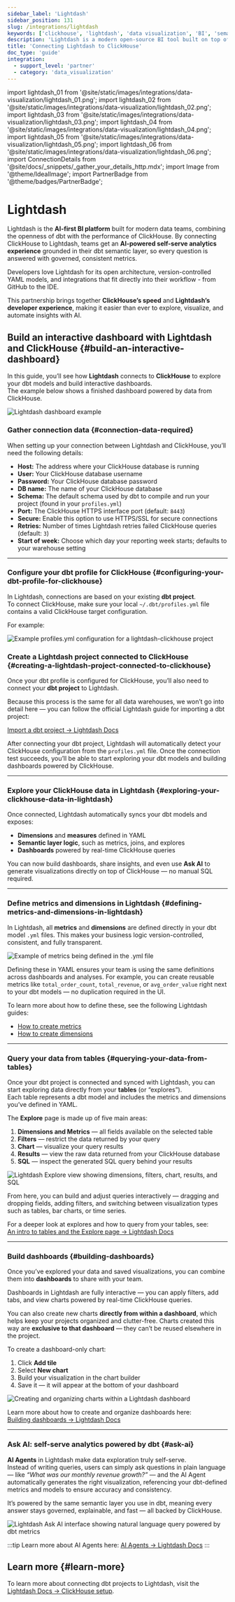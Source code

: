 ```yaml
---
sidebar_label: 'Lightdash'
sidebar_position: 131
slug: /integrations/lightdash
keywords: ['clickhouse', 'lightdash', 'data visualization', 'BI', 'semantic layer', 'dbt', 'self-serve analytics', 'connect']
description: 'Lightdash is a modern open-source BI tool built on top of dbt, enabling teams to explore and visualize data from ClickHouse through a semantic layer. Learn how to connect Lightdash to ClickHouse for fast, governed analytics powered by dbt.'
title: 'Connecting Lightdash to ClickHouse'
doc_type: 'guide'
integration:
  - support_level: 'partner'
  - category: 'data_visualization'
---
```


import lightdash_01 from '@site/static/images/integrations/data-visualization/lightdash_01.png';
import lightdash_02 from '@site/static/images/integrations/data-visualization/lightdash_02.png';
import lightdash_03 from '@site/static/images/integrations/data-visualization/lightdash_03.png';
import lightdash_04 from '@site/static/images/integrations/data-visualization/lightdash_04.png';
import lightdash_05 from '@site/static/images/integrations/data-visualization/lightdash_05.png';
import lightdash_06 from '@site/static/images/integrations/data-visualization/lightdash_06.png';
import ConnectionDetails from '@site/docs/_snippets/_gather_your_details_http.mdx';
import Image from '@theme/IdealImage';
import PartnerBadge from '@theme/badges/PartnerBadge';

# Lightdash

<PartnerBadge/>

Lightdash is the **AI-first BI platform** built for modern data teams, combining the openness of dbt with the performance of ClickHouse. By connecting ClickHouse to Lightdash, teams get an **AI-powered self-serve analytics experience** grounded in their dbt semantic layer, so every question is answered with governed, consistent metrics.

Developers love Lightdash for its open architecture, version-controlled YAML models, and integrations that fit directly into their workflow - from GitHub to the IDE.

This partnership brings together **ClickHouse’s speed** and **Lightdash’s developer experience**, making it easier than ever to explore, visualize, and automate insights with AI.

## Build an interactive dashboard with Lightdash and ClickHouse {#build-an-interactive-dashboard}

In this guide, you’ll see how **Lightdash** connects to **ClickHouse** to explore your dbt models and build interactive dashboards.  
The example below shows a finished dashboard powered by data from ClickHouse.

<Image size="md" img={lightdash_02} alt="Lightdash dashboard example" border />

<VerticalStepper headerLevel="h3">

### Gather connection data {#connection-data-required}

When setting up your connection between Lightdash and ClickHouse, you’ll need the following details:

- **Host:** The address where your ClickHouse database is running  
- **User:** Your ClickHouse database username  
- **Password:** Your ClickHouse database password  
- **DB name:** The name of your ClickHouse database  
- **Schema:** The default schema used by dbt to compile and run your project (found in your `profiles.yml`)  
- **Port:** The ClickHouse HTTPS interface port (default: `8443`)  
- **Secure:** Enable this option to use HTTPS/SSL for secure connections  
- **Retries:** Number of times Lightdash retries failed ClickHouse queries (default: `3`)  
- **Start of week:** Choose which day your reporting week starts; defaults to your warehouse setting

<ConnectionDetails />

---

### Configure your dbt profile for ClickHouse {#configuring-your-dbt-profile-for-clickhouse}

In Lightdash, connections are based on your existing **dbt project**.  
To connect ClickHouse, make sure your local `~/.dbt/profiles.yml` file contains a valid ClickHouse target configuration.

For example:

<Image size="md" img={lightdash_01} alt="Example profiles.yml configuration for a lightdash-clickhouse project" border />
<br/>

### Create a Lightdash project connected to ClickHouse {#creating-a-lightdash-project-connected-to-clickhouse}

Once your dbt profile is configured for ClickHouse, you’ll also need to connect your **dbt project** to Lightdash.

Because this process is the same for all data warehouses, we won’t go into detail here — you can follow the official Lightdash guide for importing a dbt project:

[Import a dbt project → Lightdash Docs](https://docs.lightdash.com/get-started/setup-lightdash/connect-project#2-import-a-dbt-project?utm_source=clickhouse&utm_medium=partner&utm_campaign=integration_docs)

After connecting your dbt project, Lightdash will automatically detect your ClickHouse configuration from the `profiles.yml` file. Once the connection test succeeds, you’ll be able to start exploring your dbt models and building dashboards powered by ClickHouse.

---

### Explore your ClickHouse data in Lightdash {#exploring-your-clickhouse-data-in-lightdash}

Once connected, Lightdash automatically syncs your dbt models and exposes:

- **Dimensions** and **measures** defined in YAML  
- **Semantic layer logic**, such as metrics, joins, and explores  
- **Dashboards** powered by real-time ClickHouse queries  

You can now build dashboards, share insights, and even use **Ask AI** to generate visualizations directly on top of ClickHouse — no manual SQL required.

---

### Define metrics and dimensions in Lightdash {#defining-metrics-and-dimensions-in-lightdash}

In Lightdash, all **metrics** and **dimensions** are defined directly in your dbt model `.yml` files. This makes your business logic version-controlled, consistent, and fully transparent.

<Image size="md" img={lightdash_03} alt="Example of metrics being defined in the .yml file" border />
<br/>

Defining these in YAML ensures your team is using the same definitions across dashboards and analyses. For example, you can create reusable metrics like `total_order_count`, `total_revenue`, or `avg_order_value` right next to your dbt models — no duplication required in the UI.

To learn more about how to define these, see the following Lightdash guides:  
- [How to create metrics](https://docs.lightdash.com/guides/how-to-create-metrics?utm_source=clickhouse&utm_medium=partner&utm_campaign=integration_docs)  
- [How to create dimensions](https://docs.lightdash.com/guides/how-to-create-dimensions?utm_source=clickhouse&utm_medium=partner&utm_campaign=integration_docs)

---

### Query your data from tables {#querying-your-data-from-tables}

Once your dbt project is connected and synced with Lightdash, you can start exploring data directly from your **tables** (or “explores”).  
Each table represents a dbt model and includes the metrics and dimensions you’ve defined in YAML.

The **Explore** page is made up of five main areas:

1. **Dimensions and Metrics** — all fields available on the selected table  
2. **Filters** — restrict the data returned by your query  
3. **Chart** — visualize your query results  
4. **Results** — view the raw data returned from your ClickHouse database  
5. **SQL** — inspect the generated SQL query behind your results  

<Image size="lg" img={lightdash_04} alt="Lightdash Explore view showing dimensions, filters, chart, results, and SQL" border />

From here, you can build and adjust queries interactively — dragging and dropping fields, adding filters, and switching between visualization types such as tables, bar charts, or time series.

For a deeper look at explores and how to query from your tables, see:  
[An intro to tables and the Explore page → Lightdash Docs](https://docs.lightdash.com/get-started/exploring-data/using-explores#an-intro-to-tables-and-the-explore-page?utm_source=clickhouse&utm_medium=partner&utm_campaign=integration_docs)

---

### Build dashboards {#building-dashboards}

Once you’ve explored your data and saved visualizations, you can combine them into **dashboards** to share with your team.

Dashboards in Lightdash are fully interactive — you can apply filters, add tabs, and view charts powered by real-time ClickHouse queries.

You can also create new charts **directly from within a dashboard**, which helps keep your projects organized and clutter-free. Charts created this way are **exclusive to that dashboard** — they can’t be reused elsewhere in the project.

To create a dashboard-only chart:
1. Click **Add tile**  
2. Select **New chart**  
3. Build your visualization in the chart builder  
4. Save it — it will appear at the bottom of your dashboard  

<Image size="lg" img={lightdash_05} alt="Creating and organizing charts within a Lightdash dashboard" border />

Learn more about how to create and organize dashboards here:  
[Building dashboards → Lightdash Docs](https://docs.lightdash.com/get-started/exploring-data/dashboards?utm_source=clickhouse&utm_medium=partner&utm_campaign=integration_docs)

---

### Ask AI: self-serve analytics powered by dbt {#ask-ai}

**AI Agents** in Lightdash make data exploration truly self-serve.  
Instead of writing queries, users can simply ask questions in plain language — like *“What was our monthly revenue growth?”* — and the AI Agent automatically generates the right visualization, referencing your dbt-defined metrics and models to ensure accuracy and consistency.

It’s powered by the same semantic layer you use in dbt, meaning every answer stays governed, explainable, and fast — all backed by ClickHouse.

<Image size="lg" img={lightdash_06} alt="Lightdash Ask AI interface showing natural language query powered by dbt metrics" border />

:::tip
Learn more about AI Agents here: [AI Agents → Lightdash Docs](https://docs.lightdash.com/guides/ai-agents?utm_source=clickhouse&utm_medium=partner&utm_campaign=integration_docs)
:::
</VerticalStepper>

## Learn more {#learn-more}

To learn more about connecting dbt projects to Lightdash, visit the [Lightdash Docs → ClickHouse setup](https://docs.lightdash.com/get-started/setup-lightdash/connect-project#clickhouse?utm_source=clickhouse&utm_medium=partner&utm_campaign=integration_docs).

